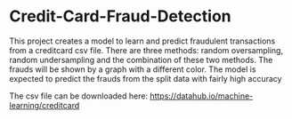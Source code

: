 # Credit-Card-Fraud-Detection
This project creates a model to learn and predict fraudulent transactions from  a creditcard csv file.
There are three methods: random oversampling, random undersampling and the combination of these two methods.
The frauds will be shown by a graph with a different color. The model is expected to predict the frauds from the split data with fairly high accuracy

The csv file can be downloaded here: https://datahub.io/machine-learning/creditcard
